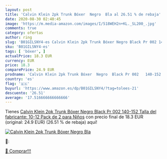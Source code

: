 ```yaml
---
layout: post
title: 'Calvin Klein 2pk Trunk Bóxer  Negro  Bla al 26.51 % de rebaja'
date: 2020-08-30 02:40:45
image: 'https://m.media-amazon.com/images/I/518WEH2n+KL._SL200_.jpg'
comments: true
category: ofertas
author: ring
slug: 'B01GILSNY4-es Calvin Klein 2pk Trunk Bóxer Negro Black Pr 002 140-152...'
sku: 'B01GILSNY4-es'
tags: [ 'bóxer', ]
actualPrice: 18.3 EUR
currency: EUR
price: 18.3
comparePrice: 24.9 EUR
prodname: 'Calvin Klein 2pk Trunk Bóxer  Negro  Black Pr 002   140-152  Talla del fabricante: 10-12   Pack de 2  para Niños'
country: 'es'
flag: '🇪🇸'
buyurl: 'https://www.amazon.es/dp/B01GILSNY4/?tag=tolees-21'
descuento: '26.51'
average: '17.516666666666666'
---
```


Tienes [Calvin Klein 2pk Trunk Bóxer  Negro  Black Pr 002   140-152  Talla del fabricante: 10-12   Pack de 2  para Niños](https://www.amazon.es/dp/B01GILSNY4/?tag=tolees-21) con precio final de  18.3 EUR (original: 24.9 EUR) (26.51 %  de rebaja) aqui!

[![Calvin Klein 2pk Trunk Bóxer  Negro  Bla](https://m.media-amazon.com/images/I/518WEH2n+KL._SL200_.jpg)](https://www.amazon.es/dp/B01GILSNY4/?tag=tolees-21)

🔎:


[🛒 Comprar!!!](https://www.amazon.es/dp/B01GILSNY4/?tag=tolees-21)
